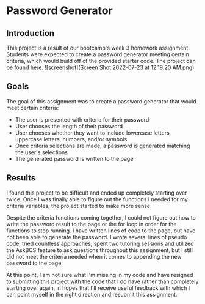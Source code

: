 # Password Generator

## Introduction
This project is a result of our bootcamp's week 3 homework assignment. Students were expected to create a password generator meeting certain criteria, which would build off of the provided starter code. The project can be found [here](https://github.com/graycodesnu/password_generator).
![screenshot](Screen Shot 2022-07-23 at 12.19.20 AM.png)

## Goals 
The goal of this assignment was to create a password generator that would meet certain criteria:

+ The user is presented with criteria for their password 
+ User chooses the length of their password 
+ User chooses whether they want to include lowercase letters, uppercase letters, numbers, and/or symbols
+ Once criteria selections are made, a password is generated matching the user's selections
+ The generated password is written to the page

## Results 
I found this project to be difficult and ended up completely starting over twice. Once I was finally able to figure out the functions I needed for my criteria variables, the project started to make more sense. 

Despite the criteria functions coming together, I could not figure out how to write the password result to the page or the for loop in order for the functions to stop running. I have written lines of code to the page, but have not been able to generate the password. I wrote several lines of pseudo code, tried countless approaches, spent two tutoring sessions and utilized the AskBCS feature to ask questions throughout this assignment, but I still did not meet the criteria needed when it comes to appending the new password to the page. 

At this point, I am not sure what I'm missing in my code and have resigned to submitting this project with the code that I do have rather than completely starting over again, in hopes that I'll receive useful feedback with which I can point myself in the right direction and resubmit this assignment. 